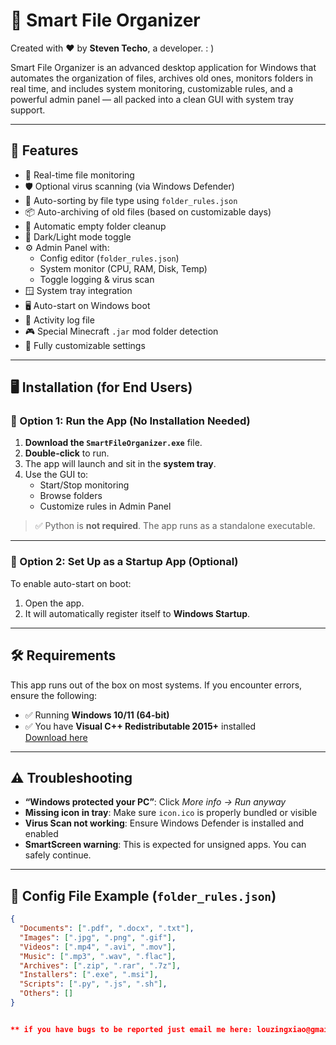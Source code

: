 # 📁 Smart File Organizer

Created with ❤️ by **Steven Techo**, a developer. : )

Smart File Organizer is an advanced desktop application for Windows that automates the organization of files, archives old ones, monitors folders in real time, and includes system monitoring, customizable rules, and a powerful admin panel — all packed into a clean GUI with system tray support.

---

## 🚀 Features

- 📂 Real-time file monitoring
- 🛡️ Optional virus scanning (via Windows Defender)
- 📁 Auto-sorting by file type using `folder_rules.json`
- 📦 Auto-archiving of old files (based on customizable days)
- 🧹 Automatic empty folder cleanup
- 🌙 Dark/Light mode toggle
- ⚙️ Admin Panel with:
  - Config editor (`folder_rules.json`)
  - System monitor (CPU, RAM, Disk, Temp)
  - Toggle logging & virus scan
- 🪟 System tray integration
- 🖥️ Auto-start on Windows boot
- 🧾 Activity log file
- 🎮 Special Minecraft `.jar` mod folder detection
- 🔧 Fully customizable settings

---

## 🖥️ Installation (for End Users)

### 🔸 Option 1: Run the App (No Installation Needed)

1. **Download the `SmartFileOrganizer.exe`** file.
2. **Double-click** to run.
3. The app will launch and sit in the **system tray**.
4. Use the GUI to:
   - Start/Stop monitoring
   - Browse folders
   - Customize rules in Admin Panel

> ✅ Python is **not required**. The app runs as a standalone executable.

---

### 🔸 Option 2: Set Up as a Startup App (Optional)

To enable auto-start on boot:

1. Open the app.
2. It will automatically register itself to **Windows Startup**.

---

## 🛠 Requirements

This app runs out of the box on most systems. If you encounter errors, ensure the following:

- ✅ Running **Windows 10/11 (64-bit)**
- ✅ You have **Visual C++ Redistributable 2015+** installed  
  [Download here](https://learn.microsoft.com/en-us/cpp/windows/latest-supported-vc-redist)

---

## ⚠️ Troubleshooting

- **“Windows protected your PC”**: Click *More info → Run anyway*
- **Missing icon in tray**: Make sure `icon.ico` is properly bundled or visible
- **Virus Scan not working**: Ensure Windows Defender is installed and enabled
- **SmartScreen warning**: This is expected for unsigned apps. You can safely continue.

---

## 📂 Config File Example (`folder_rules.json`)

```json
{
  "Documents": [".pdf", ".docx", ".txt"],
  "Images": [".jpg", ".png", ".gif"],
  "Videos": [".mp4", ".avi", ".mov"],
  "Music": [".mp3", ".wav", ".flac"],
  "Archives": [".zip", ".rar", ".7z"],
  "Installers": [".exe", ".msi"],
  "Scripts": [".py", ".js", ".sh"],
  "Others": []
}


** if you have bugs to be reported just email me here: louzingxiao@gmail.com :) **
